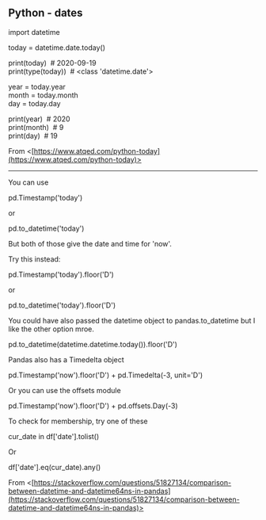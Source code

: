 ## Python - dates

import datetime

today = datetime.date.today()

print(today)  # 2020-09-19  
print(type(today))  # <class 'datetime.date'>

year = today.year  
month = today.month  
day = today.day

print(year)  # 2020  
print(month)  # 9  
print(day)  # 19

From <[https://www.atqed.com/python-today](https://www.atqed.com/python-today)>

--------------------

You can use

pd.Timestamp('today')

or

pd.to_datetime('today')

But both of those give the date and time for 'now'.

Try this instead:

pd.Timestamp('today').floor('D')

or

pd.to_datetime('today').floor('D')

You could have also passed the datetime object to pandas.to_datetime but I like the other option mroe.

pd.to_datetime(datetime.datetime.today()).floor('D')

Pandas also has a Timedelta object

pd.Timestamp('now').floor('D') + pd.Timedelta(-3, unit='D')

Or you can use the offsets module

pd.Timestamp('now').floor('D') + pd.offsets.Day(-3)

To check for membership, try one of these

cur_date in df['date'].tolist()

Or

df['date'].eq(cur_date).any()

From <[https://stackoverflow.com/questions/51827134/comparison-between-datetime-and-datetime64ns-in-pandas](https://stackoverflow.com/questions/51827134/comparison-between-datetime-and-datetime64ns-in-pandas)>